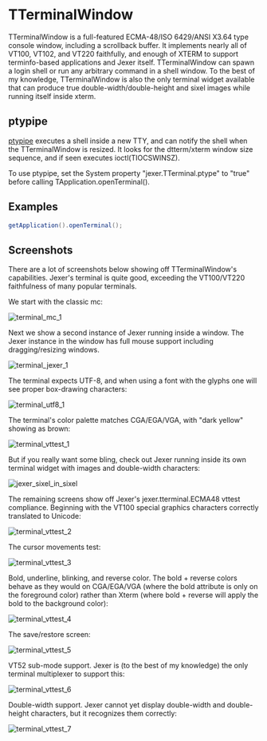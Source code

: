 TTerminalWindow
===============

TTerminalWindow is a full-featured ECMA-48/ISO 6429/ANSI X3.64 type console window, including a scrollback buffer.  It implements nearly all of VT100, VT102, and VT220 faithfully, and enough of XTERM to support terminfo-based applications and Jexer itself.  TTerminalWindow can spawn a login shell or run any arbitrary command in a shell window.  To the best of my knowledge, TTerminalWindow is also the only terminal widget available that can produce true double-width/double-height and sixel images while running itself inside xterm.

ptypipe
-------

[ptypipe](https://gitlab.com/klamonte/ptypipe) executes a shell inside a new TTY, and can notify the shell when the TTerminalWindow is resized.  It looks for the dtterm/xterm window size sequence, and if seen executes ioctl(TIOCSWINSZ).

To use ptypipe, set the System property "jexer.TTerminal.ptype" to "true" before calling TApplication.openTerminal().

Examples
--------

```java
getApplication().openTerminal();
```

Screenshots
-----------

There are a lot of screenshots below showing off TTerminalWindow's capabilities.  Jexer's terminal is quite good, exceeding the VT100/VT220 faithfulness of many popular terminals.

We start with the classic mc:

![terminal_mc_1](uploads/1246eaae875db6637ad9e9617a472ae5/terminal_mc_1.png)

Next we show a second instance of Jexer running inside a window.  The Jexer instance in the window has full mouse support including dragging/resizing windows.

![terminal_jexer_1](uploads/e5e8a2d7bd0b10fc6ff8d0b1fc9221bf/terminal_jexer_1.png)

The terminal expects UTF-8, and when using a font with the glyphs one will see proper box-drawing characters:

![terminal_utf8_1](uploads/cd1e749c788730d49e94cbaa715c1803/terminal_utf8_1.png)

The terminal's color palette matches CGA/EGA/VGA, with "dark yellow" showing as brown:

![terminal_vttest_1](uploads/46fec1da96953d53958865e51e9bd46e/terminal_vttest_1.png)

But if you really want some bling, check out Jexer running inside its own terminal widget with images and double-width characters:

![jexer_sixel_in_sixel](uploads/af639740fd2777e16b224dbb71a78857/jexer_sixel_in_sixel.png)

The remaining screens show off Jexer's jexer.tterminal.ECMA48 vttest compliance.  Beginning with the VT100 special graphics characters correctly translated to Unicode:

![terminal_vttest_2](uploads/1fd7a58c323ce8893f4d7554d7f376b2/terminal_vttest_2.png)

The cursor movements test:

![terminal_vttest_3](uploads/33b776816fd67a77e19fc0e9acb0b9d7/terminal_vttest_3.png)

Bold, underline, blinking, and reverse color.  The bold + reverse colors behave as they would on CGA/EGA/VGA (where the bold attribute is only on the foreground color) rather than Xterm (where bold + reverse will apply the bold to the background color):

![terminal_vttest_4](uploads/b6da46a049ab514c08d1298acb7e0f51/terminal_vttest_4.png)

The save/restore screen:

![terminal_vttest_5](uploads/ad34ae90bd782ad03f7c260c92a648f8/terminal_vttest_5.png)

VT52 sub-mode support.  Jexer is (to the best of my knowledge) the only terminal multiplexer to support this:

![terminal_vttest_6](uploads/32d9df6af3f1d11d3ffffc5d700da690/terminal_vttest_6.png)

Double-width support.  Jexer cannot yet display double-width and double-height characters, but it recognizes them correctly:

![terminal_vttest_7](uploads/76f420ceaace4c65bd4cb1f051e57fe4/terminal_vttest_7.png)

